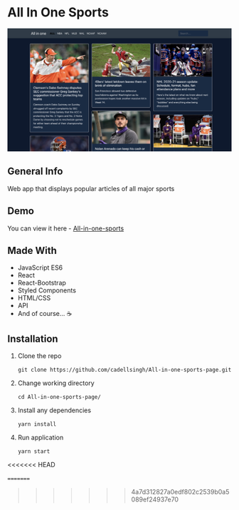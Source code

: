 # All In One Sports

![](public/Screenshot%202020-12-13%20at%209.44.10%20PM.png)

## General Info

Web app that displays popular articles of all major sports

## Demo

You can view it here - [All-in-one-sports](https://all-in-one-sports.netlify.app)

## Made With

- JavaScript ES6
- React
- React-Bootstrap
- Styled Components
- HTML/CSS
- API
- And of course... ☕️

## Installation

1. Clone the repo

   ```
   git clone https://github.com/cadellsingh/All-in-one-sports-page.git
   ```

2. Change working directory

   ```
   cd All-in-one-sports-page/
   ```

3. Install any dependencies

   ```
   yarn install
   ```

4. Run application

   ```
   yarn start
<<<<<<< HEAD
   ```
=======
   ```
>>>>>>> 4a7d312827a0edf802c2539b0a5089ef24937e70
